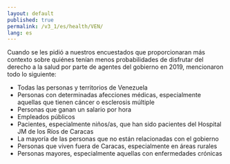 ```yaml
---
layout: default
published: true
permalink: /v3_1/es/health/VEN/
lang: es
---
```


Cuando se les pidió a nuestros encuestados que proporcionaran más contexto sobre quiénes tenían menos probabilidades de disfrutar del derecho a la salud por parte de agentes del gobierno en 2019, mencionaron todo lo siguiente:

- Todas las personas y territorios de Venezuela
- Personas con determinadas afecciones médicas, especialmente aquellas que tienen cáncer o esclerosis múltiple
- Personas que ganan un salario por hora
- Empleados públicos
- Pacientes, especialmente niños/as, que han sido pacientes del Hospital JM de los Ríos de Caracas
- La mayoría de las personas que no están relacionadas con el gobierno
- Personas que viven fuera de Caracas, especialmente en áreas rurales
- Personas mayores, especialmente aquellas con enfermedades crónicas

